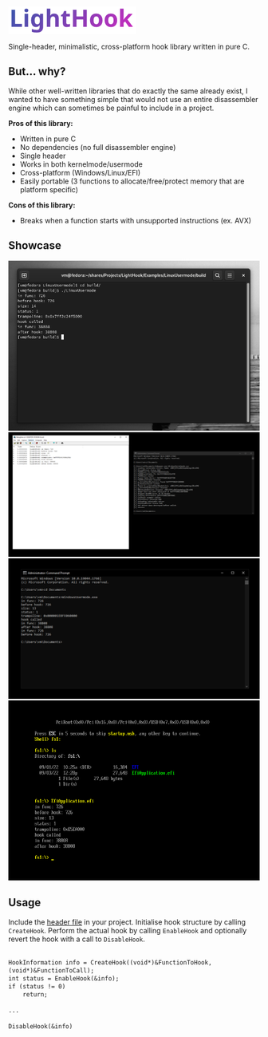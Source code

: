 ![logo](Assets/logo_small.png)

Single-header, minimalistic, cross-platform hook library written in pure C.

## But... why?
While other well-written libraries that do exactly the same already exist, I wanted to have something simple that would not use an entire disassembler engine which can sometimes be painful to include in a project. 

**Pros of this library:**
- Written in pure C
- No dependencies (no full disassembler engine)
- Single header
- Works in both kernelmode/usermode
- Cross-platform (Windows/Linux/EFI)
- Easily portable (3 functions to allocate/free/protect memory that are platform specific)

**Cons of this library:**
- Breaks when a function starts with unsupported instructions (ex. AVX)

## Showcase
![linux](Assets/linux_usermode.png)
![wink](Assets/windows_kernelmode.png)
![winu](Assets/windows_usermode.png)
![efi](Assets/efi_application.png)

## Usage
Include the [header file](https://github.com/SamuelTulach/LightHook/blob/main/Source/LightHook.h) in your project. Initialise hook structure by calling `CreateHook`. Perform the actual hook by calling `EnableHook` and optionally revert the hook with a call to `DisableHook`.

```

HookInformation info = CreateHook((void*)&FunctionToHook, (void*)&FunctionToCall);
int status = EnableHook(&info);
if (status != 0)
    return;

...

DisableHook(&info)

```